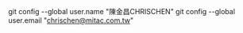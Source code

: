 git config --global user.name "陳金昌CHRISCHEN"
git config --global user.email "chrischen@mitac.com.tw"